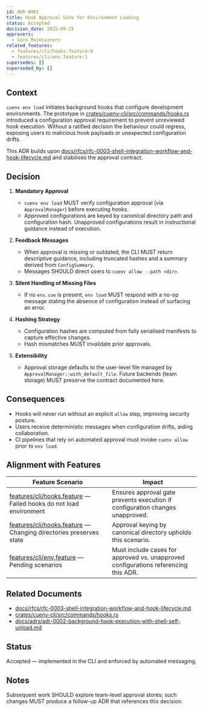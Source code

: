 ```yaml
---
id: ADR-0001
title: Hook Approval Gate for Environment Loading
status: Accepted
decision_date: 2025-09-25
approvers:
  - Core Maintainers
related_features:
  - features/cli/hooks.feature:9
  - features/cli/env.feature:1
supersedes: []
superseded_by: []
---
```


## Context

`cuenv env load` initiates background hooks that configure development environments. The prototype in [crates/cuenv-cli/src/commands/hooks.rs](crates/cuenv-cli/src/commands/hooks.rs:69) introduced a configuration approval requirement to prevent unreviewed hook execution. Without a ratified decision the behaviour could regress, exposing users to malicious hook payloads or unexpected configuration drifts.

This ADR builds upon [docs/rfcs/rfc-0003-shell-integration-workflow-and-hook-lifecycle.md](docs/rfcs/rfc-0003-shell-integration-workflow-and-hook-lifecycle.md:1) and stabilises the approval contract.

## Decision

1. **Mandatory Approval**
   - `cuenv env load` MUST verify configuration approval (via `ApprovalManager`) before executing hooks.
   - Approved configurations are keyed by canonical directory path and configuration hash. Unapproved configurations result in instructional guidance instead of execution.

2. **Feedback Messages**
   - When approval is missing or outdated, the CLI MUST return descriptive guidance, including truncated hashes and a summary derived from `ConfigSummary`.
   - Messages SHOULD direct users to `cuenv allow --path <dir>`.

3. **Silent Handling of Missing Files**
   - If no `env.cue` is present, `env load` MUST respond with a no-op message stating the absence of configuration instead of surfacing an error.

4. **Hashing Strategy**
   - Configuration hashes are computed from fully serialised manifests to capture effective changes.
   - Hash mismatches MUST invalidate prior approvals.

5. **Extensibility**
   - Approval storage defaults to the user-level file managed by `ApprovalManager::with_default_file`. Future backends (team storage) MUST preserve the contract documented here.

## Consequences

- Hooks will never run without an explicit `allow` step, improving security posture.
- Users receive deterministic messages when configuration drifts, aiding collaboration.
- CI pipelines that rely on automated approval must invoke `cuenv allow` prior to `env load`.

## Alignment with Features

| Feature Scenario | Impact |
| --- | --- |
| [features/cli/hooks.feature](features/cli/hooks.feature:59) — Failed hooks do not load environment | Ensures approval gate prevents execution if configuration changes unapproved. |
| [features/cli/hooks.feature](features/cli/hooks.feature:50) — Changing directories preserves state | Approval keying by canonical directory upholds this scenario. |
| [features/cli/env.feature](features/cli/env.feature:1) — Pending scenarios | Must include cases for approved vs. unapproved configurations referencing this ADR. |

## Related Documents

- [docs/rfcs/rfc-0003-shell-integration-workflow-and-hook-lifecycle.md](docs/rfcs/rfc-0003-shell-integration-workflow-and-hook-lifecycle.md:1)
- [crates/cuenv-cli/src/commands/hooks.rs](crates/cuenv-cli/src/commands/hooks.rs:191)
- [docs/adrs/adr-0002-background-hook-execution-with-shell-self-unload.md](docs/adrs/adr-0002-background-hook-execution-with-shell-self-unload.md:1)

## Status

Accepted — implemented in the CLI and enforced by automated messaging.

## Notes

Subsequent work SHOULD explore team-level approval stores; such changes MUST produce a follow-up ADR that references this decision.